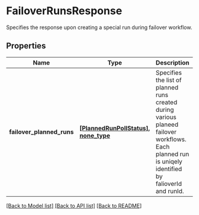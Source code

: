 # FailoverRunsResponse

Specifies the response upon creating a special run during failover workflow.

## Properties
Name | Type | Description | Notes
------------ | ------------- | ------------- | -------------
**failover_planned_runs** | [**[PlannedRunPollStatus], none_type**](PlannedRunPollStatus.md) | Specifies the list of planned runs created during various planeed failover workflows. Each planned run is uniqely identified by falioverId and runId. | [optional] 

[[Back to Model list]](../README.md#documentation-for-models) [[Back to API list]](../README.md#documentation-for-api-endpoints) [[Back to README]](../README.md)


